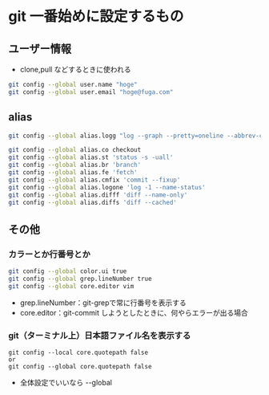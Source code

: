 # git 一番始めに設定するもの
## ユーザー情報
- clone,pull などするときに使われる
```bash
git config --global user.name "hoge"
git config --global user.email "hoge@fuga.com" 
```

## alias
```bash
git config --global alias.logg "log --graph --pretty=oneline --abbrev-commit --decorate  --date=short --format='%C(yellow)%h%C(reset) %C(auto)%d%C(reset) %s %C(cyan)@%an%C(reset) %C(magenta)%ad%C(reset)'"

git config --global alias.co checkout
git config --global alias.st 'status -s -uall'
git config --global alias.br 'branch'
git config --global alias.fe 'fetch'
git config --global alias.cmfix 'commit --fixup'
git config --global alias.logone 'log -1 --name-status'
git config --global alias.difff 'diff --name-only'
git config --global alias.diffs 'diff --cached'
```
## その他
### カラーとか行番号とか
```bash
git config --global color.ui true
git config --global grep.lineNumber true
git config --global core.editor vim
```
- grep.lineNumber：git-grepで常に行番号を表示する
- core.editor：git-commit しようとしたときに、何やらエラーが出る場合

### git（ターミナル上）日本語ファイル名を表示する
```
git config --local core.quotepath false
or
git config --global core.quotepath false
```
- 全体設定でいいなら --global
